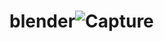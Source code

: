 # blender![Capture](https://github.com/Danbethwel/blender/assets/93147941/1054ef9e-e794-490e-9d3d-59f0751b6891)
